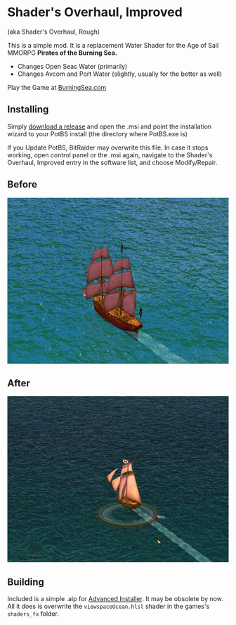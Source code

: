 Shader's Overhaul, Improved
===========================
(aka Shader's Overhaul, Rough)

This is a simple mod. It is a replacement Water Shader for the Age of Sail MMORPG **Pirates of the Burning Sea.**

* Changes Open Seas Water (primarily)
* Changes Avcom and Port Water (slightly, usually for the better as well)

Play the Game at [BurningSea.com](https://play.burningsea.com)

Installing
----------
Simply [download a release](https://github.com/thygrrr/shaders-overhaul/releases) and open the .msi and point the installation wizard to your PotBS install (the directory where PotBS.exe is)

If you Update PotBS, BitRaider may overwrite this file. In case it stops working, open control panel or the .msi again, navigate to the Shader's Overhaul, Improved entry in the software list, and choose Modify/Repair.

Before
-------
![Screenshot](screenshots/normal.jpg?raw=true "with Overhaul")

After
------
![Screenshot](screenshots/overhauled.jpg?raw=true "with Overhaul")

Building
---------
Included is a simple .aip for [Advanced Installer](https://www.advancedinstaller.com). It may be obsolete by now. All it does is overwrite the ```viewspaceOcean.hlsl``` shader in the games's ```shaders_fx``` folder.
